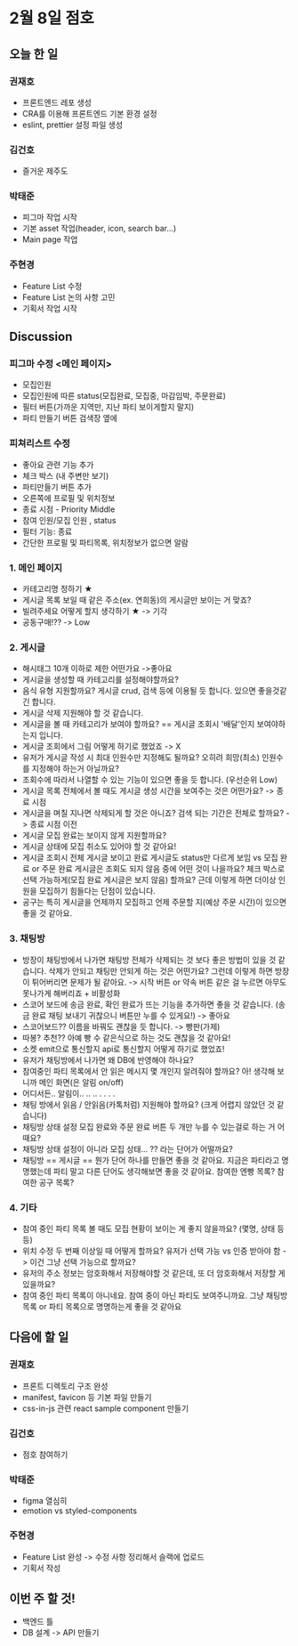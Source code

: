 # 2월 8일 점호

## 오늘 한 일

### 권재호
 - 프론트엔드 레포 생성
 - CRA를 이용해 프론트엔드 기본 환경 설정
 - eslint, prettier 설정 파일 생성

### 김건호
 - 즐거운 제주도

### 박태준
 - 피그마 작업 시작
 - 기본 asset 작업(header, icon, search bar...)
 - Main page 작업 

### 주현경
- Feature List 수정
- Feature List 논의 사항 고민
- 기획서 작업 시작

## Discussion

### 피그마 수정 <메인 페이지>
 - 모집인원
 - 모집인원에 따른 status(모집완료, 모집중, 마감임박, 주문완료)
 - 필터 버튼(가까운 지역만, 지난 파티 보이게할지 말지)
 - 파티 만들기 버튼 검색장 옆에

### 피쳐리스트 수정
 - 좋아요 관련 기능 추가
 - 체크 박스 (내 주변만 보기)
 - 파티만들기 버튼 추가 
 - 오른쪽에 프로필 및 위치정보
 - 종료 시점 - Priority Middle
 - 참여 인원/모집 인원 , status 
 - 필터 기능: 종료
 - 간단한 프로필 및 파티목록, 위치정보가 없으면 알람

### 1. 메인 페이지
- 카테고리명 정하기 ★
- 게시글 목록 보일 때 같은 주소(ex. 연희동)의 게시글만 보이는 거 맞죠?
- 빌려주세요 어떻게 할지 생각하기 ★ -> 기각 
- 공동구매!?? -> Low

### 2. 게시글
- 해시태그 10개 이하로 제한 어떤가요
    ->좋아요
- 게시글을 생성할 때 카테고리를 설정해야할까요?
- 음식 유형 지원할까요? 게시글 crud, 검색 등에 이용될 듯 합니다. 있으면 좋을것같긴 합니다.
- 게시글 삭제 지원해야 할 것 같습니다.
- 게시글을 볼 때 카테고리가 보여야 할까요? == 게시글 조회시 '배달'인지 보여야하는지 입니다.
- 게시글 조회에서 그림 어떻게 하기로 했었죠 
    -> X
- 유저가 게시글 작성 시 최대 인원수만 지정해도 될까요? 오히려 희망(최소) 인원수를 지정해야 하는거 아닐까요?
- 조회수에 따라서 나열할 수 있는 기능이 있으면 좋을 듯 합니다. (우선순위 Low)
- 게시글 목록 전체에서 볼 때도 게시글 생성 시간을 보여주는 것은 어떤가요? 
    -> 종료 시점 
- 게시글을 며칠 지나면 삭제되게 할 것은 아니죠? 검색 되는 기간은 전체로 할까요? 
    -> 종료 시점 이전
- 게시글 모집 완료는 보이지 않게 지원할까요?
- 게시글 상태에 모집 취소도 있어야 할 것 같아요!
- 게시글 조회시 전체 게시글 보이고 완료 게시글도 status만 다르게 보임 vs 모집 완료 or 주문 완료 게시글은 조회도 되지 않음 중에 어떤 것이 나을까요? 체크 박스로 선택 가능하게(모집 완료 게시글은 보지 않음) 할까요? 근데 이렇게 하면 더이상 인원을 모집하기 힘들다는 단점이 있습니다.
- 공구는 특히 게시글을 언제까지 모집하고 언제 주문할 지(예상 주문 시간)이 있으면 좋을 것 같아요.

### 3. 채팅방
- 방장이 채팅방에서 나가면 채팅방 전체가 삭제되는 것 보다 좋은 방법이 있을 것 같습니다. 삭제가 안되고 채팅만 안되게 하는 것은 어떤가요? 그런데 이렇게 하면 방장이 튀어버리면 문제가 될 같아요.
    -> 시작 버튼 or 약속 버튼 같은 걸 누르면 아무도 못나가게 해버리죠 + 비활성화
- 스코어 보드에 송금 완료, 확인 완료가 뜨는 기능을 추가하면 좋을 것 같습니다. (송금 완료 채팅 보내기 귀찮으니 버튼만 누를 수 있게요!)
    -> 좋아요
- 스코어보드?? 이름을 바꿔도 괜찮을 듯 합니다.
    -> 빵판(가제)
- 따봉? 추천?? 아예 빵 수 같은식으로 하는 것도 괜찮을 것 같아요! 
- 소켓 emit으로 통신할지 api로 통신할지 어떻게 하기로 했었죠!
- 유저가 채팅방에서 나가면 왜 DB에 반영해야 하나요?
- 참여중인 파티 목록에서 안 읽은 메시지 몇 개인지 알려줘야 할까요? 아! 생각해 보니까 메인 화면(은 알림 on/off)
- 어디서든.. 알림이.. .. .. . . . . 
- 채팅 방에서 읽음 / 안읽음(카톡처럼) 지원해야 할까요? (크게 어렵지 않았던 것 같습니다) 
- 채팅방 상태 설정 모집 완료와 주문 완료 버튼 두 개만 누를 수 있는걸로 하는 거 어때요?
- 채팅방 상태 설정이 아니라 모집 상태... ?? 라는 단어가 어떨까요?
- 채팅방 == 게시글 == 뭔가 단어 하나를 만들면 좋을 것 같아요. 지금은 파티라고 명명했는데 파티 말고 다른 단어도 생각해보면 좋을 것 같아요. 참여한 엔빵 목록? 참여한 공구 목록?

### 4. 기타
- 참여 중인 파티 목록 볼 때도 모집 현황이 보이는 게 좋지 않을까요? (몇명, 상태 등등)
- 위치 수정 두 번째 이상일 때 어떻게 할까요? 유저가 선택 가능 vs 인증 받아야 함 -> 이건 그냥 선택 가능으로 할까요? 
- 유저의 주소 정보는 암호화해서 저장해야할 것 같은데, 또 더 암호화해서 저장할 게 있을까요?
- 참여 중인 파티 목록이 아니네요. 참여 중이 아닌 파티도 보여주니까요. 그냥 채팅방 목록 or 파티 목록으로 명명하는게 좋을 것 같아요

## 다음에 할 일

### 권재호
 - 프론트 디렉토리 구조 완성
 - manifest, favicon 등 기본 파일 만들기
 - css-in-js 관련 react sample component 만들기

### 김건호
 - 점호 참여하기

### 박태준 
 - figma 열심히
 - emotion vs styled-components 

### 주현경
 - Feature List 완성 -> 수정 사항 정리해서 슬랙에 업로드
 - 기획서 작성

## 이번 주 할 것! 
 - 백엔드 틀
 - DB 설계 -> API 만들기 

